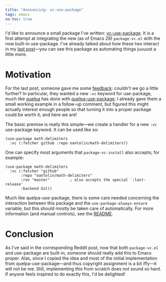 ```yaml
---
title: "Announcing: vc-use-package"
tags: emacs
no-toc: true
---
```


I'd like to announce a small package I've written: [vc-use-package].  It
is a first attempt at integrating the new (as of Emacs 29)
`package-vc.el` with the now built-in use-package.  I've already talked
about how these two interact in my [last post][post:package-vc]—you can
see this package as automating things juuuust a little more.

[post:package-vc]: https://tony-zorman.com/posts/2022-11-30-package-vc-install.html
[vc-use-package]: https://github.com/slotThe/vc-use-package

<!--more-->

# Motivation

For the last post, someone gave me some [feedback][reddit:package-vc]:
couldn't we go a little further?  In particular, they wanted a new `:vc`
keyword for use-package, much like [quelpa] has done with
[quelpa-use-package].  I already gave them a small working example in a
follow-up comment, but figured this might actually interest enough
people so that turning it into a proper package could be worth it; and
here we are!

The basic premise is really this simple—we create a handler for a new
`:vc` use-package keyword.  It can be used like so:

``` emacs-lisp
(use-package math-delimiters
  :vc (:fetcher github :repo oantolin/math-delimiters))
```

One can specify most arguments that `package-vc-install` also accepts; for example:

``` emacs-lisp
(use-package math-delimiters
  :vc (:fetcher "github"
       :repo "oantolin/math-delimiters"
       :rev "master"         ; also accepts the special `:last-release'
       :backend Git))
```

Much like quelpa-use-package, there is some care needed concerning the
interaction between this package and the `use-package-always-ensure`
variable, but this should mostly be taken care of automatically.  For
more information (and manual controls), see the
[README][vc-use-package:ensure].

# Conclusion

As I've said in the corresponding Reddit post, now that both
`package-vc.el` and use-package are built-in, someone should really add
this to Emacs proper.  Alas, since I copied the idea and most of the
initial implementation from quelpa-use-package—and thus copyright
assignment is a bit iffy—it will not be me.  Still, implementing this
from scratch does not sound so hard.  If anyone feels inspired to do
exactly this, I'd be delighted!

[quelpa-use-package]: https://github.com/quelpa/quelpa-use-package
[quelpa]: https://github.com/quelpa/quelpa
[reddit:package-vc]: https://old.reddit.com/r/emacs/comments/z9i4ce/exploring_packagevcinstall_as_an_alternative_to/iygzeum/
[vc-use-package:ensure]: https://github.com/slotThe/vc-use-package#in-combination-with-use-package-always-ensure
